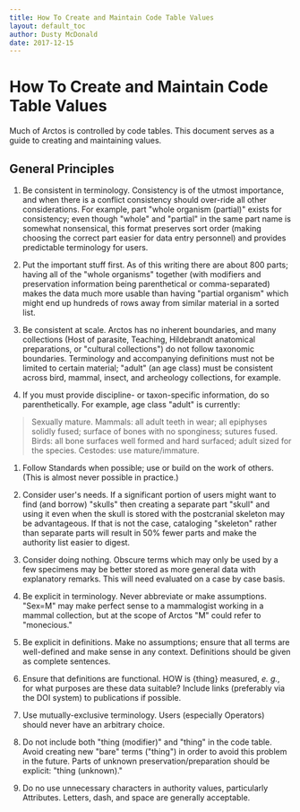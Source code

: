 ```yaml
---
title: How To Create and Maintain Code Table Values
layout: default_toc
author: Dusty McDonald
date: 2017-12-15
---
```


 
# How To Create and Maintain Code Table Values

Much of Arctos is controlled by code tables. This document serves as a guide to creating and maintaining values.
 
## General Principles

1. Be consistent in terminology. Consistency is of the utmost importance, and when there is a conflict consistency should over-ride all
other considerations. For example, part "whole organism (partial)" exists for consistency; even though "whole" and "partial" in the 
same part name is somewhat nonsensical, this format preserves sort order (making choosing the correct part easier for 
data entry personnel) and provides predictable terminology for users.

1. Put the important stuff first. As of this writing there are about 800 parts; having all of the "whole organisms" together 
(with modifiers and preservation information being parenthetical or comma-separated) makes the data much more usable than having 
"partial organism" which might end up hundreds of rows away from similar material in a sorted list.

1. Be consistent at scale. Arctos has no inherent boundaries, and many collections 
(Host of parasite, Teaching, Hildebrandt anatomical preparations, or "cultural collections") do not follow taxonomic boundaries. 
Terminology and accompanying definitions must not be limited to certain material; "adult" (an age class) must be consistent across
bird, mammal, insect, and archeology collections, for example.

1. If you must provide discipline- or taxon-specific information, do so parenthetically. For example, age class "adult" is currently:
>Sexually mature. Mammals: all adult teeth in wear; all epiphyses solidly fused; surface of bones with no sponginess; sutures fused. 
>Birds: all bone surfaces well formed and hard surfaced; adult sized for the species.
>Cestodes: use mature/immature.


1. Follow Standards when possible; use or build on the work of others. (This is almost never possible in practice.) 

1. Consider user's needs. If a significant portion of users might want to find (and borrow) "skulls" then creating a separate part "skull"
and using it even when the skull is stored with the postcranial skeleton may be advantageous. If that is not the case, cataloging
"skeleton" rather than separate parts will result in 50% fewer parts and make the authority list easier to digest.
 
1. Consider doing nothing. Obscure terms which may only be used by a few specimens may be better stored as more general data
with explanatory remarks. This will need evaluated on a case by case basis.

1. Be explicit in terminology. Never abbreviate or make assumptions. "Sex=M" may make perfect sense to a mammalogist working
 in a mammal collection, but at the scope of Arctos "M" could refer to "monecious."
 
1. Be explicit in definitions. Make no assumptions; ensure that all terms are well-defined and make sense in any context.
Definitions should be given as complete sentences.

1. Ensure that definitions are functional. HOW is {thing} measured, _e. g._, for what purposes are these data suitable? Include links (preferably via the DOI system) to publications if possible.

1. Use mutually-exclusive terminology. Users (especially Operators) should never have an arbitrary choice.

1. Do not include both "thing (modifier)" and "thing" in the code table. Avoid creating new "bare" terms ("thing") in order
to avoid this problem in the future. Parts of unknown preservation/preparation should be explicit: "thing (unknown)."

1. Do no use unnecessary characters in authority values, particularly Attributes. Letters, dash, and space are generally acceptable. 
